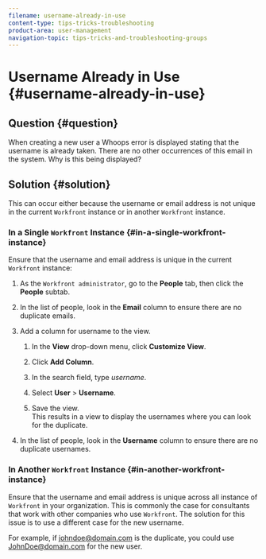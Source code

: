 ```yaml
---
filename: username-already-in-use
content-type: tips-tricks-troubleshooting
product-area: user-management
navigation-topic: tips-tricks-and-troubleshooting-groups
---
```





# Username Already in Use {#username-already-in-use}



## Question {#question}

When creating a new user a Whoops error is displayed stating that the username is already taken. There are no other occurrences of this email in the system. Why is this being displayed?


## Solution {#solution}

This can occur either because the username or email address is not unique in the current `Workfront` instance or in another `Workfront` instance.


### In a Single `Workfront` Instance {#in-a-single-workfront-instance}

Ensure that the username and email address is unique in the current `Workfront` instance:



1. As the `Workfront administrator`, go to the **People** tab, then click the **People** subtab.

1. In the list of people, look in the **Email** column to ensure there are no duplicate emails.
1. Add a column for username to the view. 
    
    
    1. In the **View** drop-down menu, click&nbsp;**Customize View**.
    
    1. Click&nbsp;**Add Column**.
    1. In the search field, type *username*.
    1. Select **User** > **Username**.
    
    1. Save the view.  
       This results&nbsp;in a view to display the usernames where you can look for the duplicate.
    
    
1. In the list of people, look in the **Username** column to ensure there are no duplicate usernames.




### In Another `Workfront` Instance {#in-another-workfront-instance}

Ensure that the username and email address is unique across all instance of `Workfront` in your organization. This is commonly the case for consultants that work with other companies who use `Workfront`. The solution for this issue is to use a different case for the new username.


For example, if johndoe@domain.com is the duplicate, you could use JohnDoe@domain.com for the new user.
